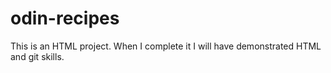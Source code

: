 # odin-recipes
This is an HTML project.
When I complete it I will have demonstrated HTML and git skills.